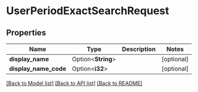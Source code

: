 # UserPeriodExactSearchRequest

## Properties

Name | Type | Description | Notes
------------ | ------------- | ------------- | -------------
**display_name** | Option<**String**> |  | [optional]
**display_name_code** | Option<**i32**> |  | [optional]

[[Back to Model list]](../README.md#documentation-for-models) [[Back to API list]](../README.md#documentation-for-api-endpoints) [[Back to README]](../README.md)



